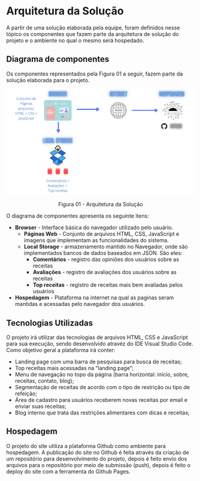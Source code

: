# Arquitetura da Solução

A partir de uma solução elaborada pela equipe, foram definidos nesse tópico os componentes que fazem parte da arquitetura de solução do projeto e o ambiente no qual o mesmo será hospedado.

## Diagrama de componentes

Os componentes representados pela Figura 01 a seguir, fazem parte da solução elaborada para o projeto.

![Diagrama de Componentes](img/internet.png)
<center> Figura 01 - Arquitetura da Solução </center>

O diagrama de componentes apresenta os seguinte itens:
- **Browser** - Interface básica do navegador utilizado pelo usuário.
  - **Páginas Web** - Conjunto de arquivos HTML, CSS, JavaScript e imagens que implementam as funcionalidades do sistema.
   - **Local Storage** - armazenamento mantido no Navegador, onde são implementados bancos de dados baseados em JSON. São eles: 
     - **Comentários** - registro das opiniões dos usuários sobre as receitas 
     - **Avaliações** - registro de avaliações dos usuários sobre as receitas
     - **Top receitas** - registro de receitas mais bem avaliadas pelos usuários
 - **Hospedagem** - Plataforma na internet na qual as paginas seram mantidas e acessadas pelo navegador dos usuários. 

## Tecnologias Utilizadas

O projeto irá utilizar das tecnologias de arquivos HTML, CSS e JavaScript para sua execução, sendo desenvolvido atravéz do IDE Visual Studio Code. Como objetivo geral a plataforma irá conter:
- Landing page com uma barra de pesquisas para busca de receitas;
- Top receitas mais acessadas na “landing page”;
- Menu de navegação no topo da página (barra horizontal: início, sobre, receitas, contato, blog); 
- Segmentação de receitas de acordo com o tipo de restrição ou tipo de refeição;
- Área de cadastro para usuários receberem novas receitas por email e enviar suas receitas;
- Blog interno que trata das restrições alimentares com dicas e receitas;

## Hospedagem

O projeto do site utiliza a plataforma Github como ambiente para hospedagem. 
A publicação do site no Github é feita através da criação de um repositório para desenvolvimento do projeto, depois é feito envio dos arquivos para o repositório por meio de submissão (push), depois é feito o deploy do site com a ferramenta do Github Pages.
